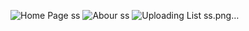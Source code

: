 ![Home Page ss](https://github.com/Sheeranadil/My-portfolio/assets/164491158/c0d0ea8d-c335-4912-bc70-677e71f0f8af)
![Abour ss](https://github.com/Sheeranadil/My-portfolio/assets/164491158/a4e9c4e8-7303-44f6-9194-ba3d952feee5)
![Uploading List ss.png…]()
